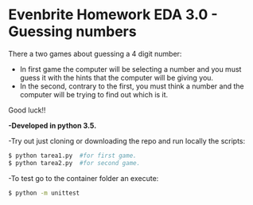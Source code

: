 # Evenbrite Homework EDA 3.0 - Guessing numbers

There a two games about guessing a 4 digit number: 
- In first game the computer will be selecting a number and you must guess it with the hints that the computer will be giving you.
- In the second, contrary to the first, you must think a number and the computer will be trying to find out which is it.

Good luck!!

**-Developed in python 3.5.**

-Try out just cloning or downloading the repo and run locally the scripts:
```sh
$ python tarea1.py  #for first game.
$ python tarea2.py  #for second game.
```

-To test go to the container folder an execute:
```sh
$ python -m unittest
 ```